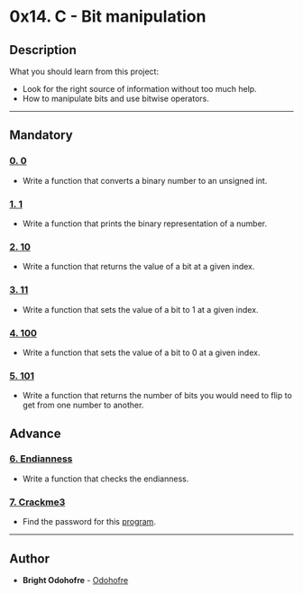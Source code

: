 # 0x14. C - Bit manipulation

## Description

What you should learn from this project:

* Look for the right source of information without too much help.
* How to manipulate bits and use bitwise operators.

---

## Mandatory

### [0. 0](./0-binary_to_uint.c)

* Write a function that converts a binary number to an unsigned int.

### [1. 1](./1-print_binary.c)

* Write a function that prints the binary representation of a number.

### [2. 10](./2-get_bit.c)

* Write a function that returns the value of a bit at a given index.

### [3. 11](./3-set_bit.c)

* Write a function that sets the value of a bit to 1 at a given index.

### [4. 100](./4-clear_bit.c)

* Write a function that sets the value of a bit to 0 at a given index.

### [5. 101](./5-flip_bits.c)

* Write a function that returns the number of bits you would need to flip to get from one number to another.

## Advance

### [6. Endianness](./100-get_endianness.c)

* Write a function that checks the endianness.

### [7. Crackme3](./)

* Find the password for this [program](./https://github.com/holbertonschool/0x13.c).

---

## Author

* **Bright Odohofre** - [Odohofre](https://github.com/Odohofre)
